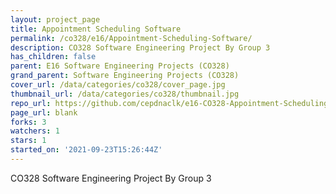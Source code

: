 ```yaml
---
layout: project_page
title: Appointment Scheduling Software
permalink: /co328/e16/Appointment-Scheduling-Software/
description: CO328 Software Engineering Project By Group 3
has_children: false
parent: E16 Software Engineering Projects (CO328)
grand_parent: Software Engineering Projects (CO328)
cover_url: /data/categories/co328/cover_page.jpg
thumbnail_url: /data/categories/co328/thumbnail.jpg
repo_url: https://github.com/cepdnaclk/e16-CO328-Appointment-Scheduling-Software
page_url: blank
forks: 3
watchers: 1
stars: 1
started_on: '2021-09-23T15:26:44Z'
---
```


CO328 Software Engineering Project By Group 3